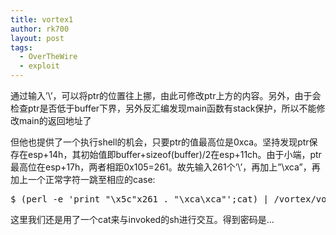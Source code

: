 ```yaml
---
title: vortex1
author: rk700
layout: post
tags:
  - OverTheWire
  - exploit
---
```

通过输入&#8217;\\&#8217;，可以将ptr的位置往上挪，由此可修改ptr上方的内容。另外，由于会检查ptr是否低于buffer下界，另外反汇编发现main函数有stack保护，所以不能修改main的返回地址了

但他也提供了一个执行shell的机会，只要ptr的值最高位是0xca。坚持发现ptr保存在esp+14h，其初始值即buffer+sizeof(buffer)/2在esp+11ch。由于小端，ptr最高位在esp+17h，两者相距0x105=261。故先输入261个&#8217;\\&#8217;，再加上&#8221;\xca&#8221;，再加上一个正常字符一跳至相应的case:

<pre>$ (perl -e 'print "\x5c"x261 . "\xca\xca"';cat) | /vortex/vortex1</pre>

这里我们还是用了一个cat来与invoked的sh进行交互。得到密码是...